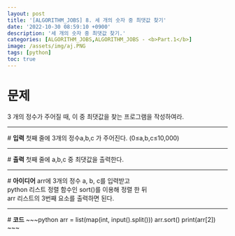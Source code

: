 ```yaml
---
layout: post
title: '[ALGORITHM_JOBS] 8. 세 개의 숫자 중 최댓값 찾기'
date: '2022-10-30 08:59:10 +0900'
description: '세 개의 숫자 중 최댓값 찾기.'
categories: [ALGORITHM_JOBS,ALGORITHM_JOBS - <b>Part.1</b>]
image: /assets/img/aj.PNG
tags: [python]
toc: true
---
```

# <b>문제</b>
3 개의 정수가 주어질 때, 이 중 최댓값을 찾는 프로그램을 작성하여라.
<hr>
# <b>입력</b>
첫째 줄에 3개의 정수a,b,c 가 주어진다. (0≤a,b,c≤10,000)
<hr>
# <b>출력</b>
첫째 줄에 a,b,c 중 최댓값을 출력한다.
<hr>
# <b>아이디어</b>
arr에 3개의 정수 a, b, c를 입력받고<br>
python 리스트 정렬 함수인 sort()를 이용해 정렬 한 뒤<Br>
arr 리스트의 3번째 요소를 출력하면 된다.
<hr>
# <b>코드</b>
~~~python
arr = list(map(int, input().split()))
arr.sort()
print(arr[2])
~~~

